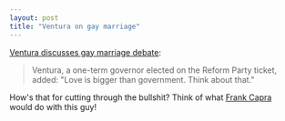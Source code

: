 ```yaml
---
layout: post
title: "Ventura on gay marriage"
---
```




<a href="http://www.salon.com/ent/wire/2004/03/23/ventura/index.html">Ventura discusses gay marriage debate</a>:
<blockquote>Ventura, a one-term governor elected on the Reform Party ticket, added: "Love is bigger than government. Think about that."</blockquote>

<p>How's that for cutting through the bullshit? Think of what <a href="http://imdb.com/name/nm0001008/">Frank Capra</a> would do with this guy!</p>


